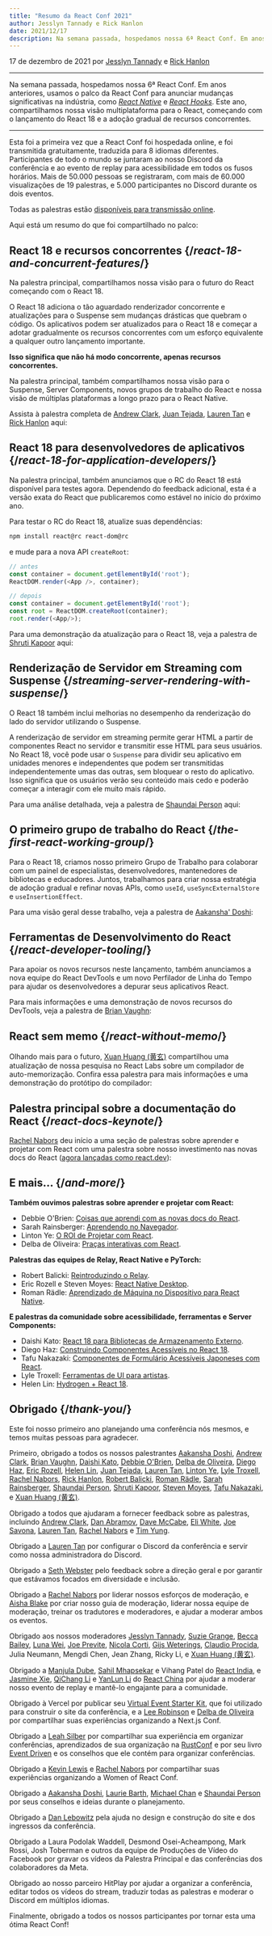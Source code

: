 ```yaml
---
title: "Resumo da React Conf 2021"
author: Jesslyn Tannady e Rick Hanlon
date: 2021/12/17
description: Na semana passada, hospedamos nossa 6ª React Conf. Em anos anteriores, usamos o palco da React Conf para anunciar mudanças significativas na indústria, como o React Native e os React Hooks. Este ano, compartilhamos nossa visão multiplataforma para o React, começando com o lançamento do React 18 e a adoção gradual de recursos concorrentes.
---
```


17 de dezembro de 2021 por [Jesslyn Tannady](https://twitter.com/jtannady) e [Rick Hanlon](https://twitter.com/rickhanlonii)

---

<Intro>

Na semana passada, hospedamos nossa 6ª React Conf. Em anos anteriores, usamos o palco da React Conf para anunciar mudanças significativas na indústria, como [_React Native_](https://engineering.fb.com/2015/03/26/android/react-native-bringing-modern-web-techniques-to-mobile/) e [_React Hooks_](https://reactjs.org/docs/hooks-intro.html). Este ano, compartilhamos nossa visão multiplataforma para o React, começando com o lançamento do React 18 e a adoção gradual de recursos concorrentes.

</Intro>

---

Esta foi a primeira vez que a React Conf foi hospedada online, e foi transmitida gratuitamente, traduzida para 8 idiomas diferentes. Participantes de todo o mundo se juntaram ao nosso Discord da conferência e ao evento de replay para acessibilidade em todos os fusos horários. Mais de 50.000 pessoas se registraram, com mais de 60.000 visualizações de 19 palestras, e 5.000 participantes no Discord durante os dois eventos.

Todas as palestras estão [disponíveis para transmissão online](https://www.youtube.com/watch?v=FZ0cG47msEk&list=PLNG_1j3cPCaZZ7etkzWA7JfdmKWT0pMsa).

Aqui está um resumo do que foi compartilhado no palco:

## React 18 e recursos concorrentes {/*react-18-and-concurrent-features*/}

Na palestra principal, compartilhamos nossa visão para o futuro do React começando com o React 18.

O React 18 adiciona o tão aguardado renderizador concorrente e atualizações para o Suspense sem mudanças drásticas que quebram o código. Os aplicativos podem ser atualizados para o React 18 e começar a adotar gradualmente os recursos concorrentes com um esforço equivalente a qualquer outro lançamento importante.

**Isso significa que não há modo concorrente, apenas recursos concorrentes.**

Na palestra principal, também compartilhamos nossa visão para o Suspense, Server Components, novos grupos de trabalho do React e nossa visão de múltiplas plataformas a longo prazo para o React Native.

Assista à palestra completa de [Andrew Clark](https://twitter.com/acdlite), [Juan Tejada](https://twitter.com/_jstejada), [Lauren Tan](https://twitter.com/potetotes) e [Rick Hanlon](https://twitter.com/rickhanlonii) aqui:

<YouTubeIframe src="https://www.youtube.com/embed/FZ0cG47msEk" />

## React 18 para desenvolvedores de aplicativos {/*react-18-for-application-developers*/}

Na palestra principal, também anunciamos que o RC do React 18 está disponível para testes agora. Dependendo do feedback adicional, esta é a versão exata do React que publicaremos como estável no início do próximo ano.

Para testar o RC do React 18, atualize suas dependências:

```bash
npm install react@rc react-dom@rc
```

e mude para a nova API `createRoot`:

```js
// antes
const container = document.getElementById('root');
ReactDOM.render(<App />, container);

// depois
const container = document.getElementById('root');
const root = ReactDOM.createRoot(container);
root.render(<App/>);
```

Para uma demonstração da atualização para o React 18, veja a palestra de [Shruti Kapoor](https://twitter.com/shrutikapoor08) aqui:

<YouTubeIframe src="https://www.youtube.com/embed/ytudH8je5ko" />

## Renderização de Servidor em Streaming com Suspense {/*streaming-server-rendering-with-suspense*/}

O React 18 também inclui melhorias no desempenho da renderização do lado do servidor utilizando o Suspense.

A renderização de servidor em streaming permite gerar HTML a partir de componentes React no servidor e transmitir esse HTML para seus usuários. No React 18, você pode usar o `Suspense` para dividir seu aplicativo em unidades menores e independentes que podem ser transmitidas independentemente umas das outras, sem bloquear o resto do aplicativo. Isso significa que os usuários verão seu conteúdo mais cedo e poderão começar a interagir com ele muito mais rápido.

Para uma análise detalhada, veja a palestra de [Shaundai Person](https://twitter.com/shaundai) aqui:

<YouTubeIframe src="https://www.youtube.com/embed/pj5N-Khihgc" />

## O primeiro grupo de trabalho do React {/*the-first-react-working-group*/}

Para o React 18, criamos nosso primeiro Grupo de Trabalho para colaborar com um painel de especialistas, desenvolvedores, mantenedores de bibliotecas e educadores. Juntos, trabalhamos para criar nossa estratégia de adoção gradual e refinar novas APIs, como `useId`, `useSyncExternalStore` e `useInsertionEffect`.

Para uma visão geral desse trabalho, veja a palestra de [Aakansha' Doshi](https://twitter.com/aakansha1216):

<YouTubeIframe src="https://www.youtube.com/embed/qn7gRClrC9U" />

## Ferramentas de Desenvolvimento do React {/*react-developer-tooling*/}

Para apoiar os novos recursos neste lançamento, também anunciamos a nova equipe do React DevTools e um novo Perfilador de Linha do Tempo para ajudar os desenvolvedores a depurar seus aplicativos React.

Para mais informações e uma demonstração de novos recursos do DevTools, veja a palestra de [Brian Vaughn](https://twitter.com/brian_d_vaughn):

<YouTubeIframe src="https://www.youtube.com/embed/oxDfrke8rZg" />

## React sem memo {/*react-without-memo*/}

Olhando mais para o futuro, [Xuan Huang (黄玄)](https://twitter.com/Huxpro) compartilhou uma atualização de nossa pesquisa no React Labs sobre um compilador de auto-memorização. Confira essa palestra para mais informações e uma demonstração do protótipo do compilador:

<YouTubeIframe src="https://www.youtube.com/embed/lGEMwh32soc" />

## Palestra principal sobre a documentação do React {/*react-docs-keynote*/}

[Rachel Nabors](https://twitter.com/rachelnabors) deu início a uma seção de palestras sobre aprender e projetar com React com uma palestra sobre nosso investimento nas novas docs do React ([agora lançadas como react.dev](/blog/2023/03/16/introducing-react-dev)):

<YouTubeIframe src="https://www.youtube.com/embed/mneDaMYOKP8" />

## E mais... {/*and-more*/}

**Também ouvimos palestras sobre aprender e projetar com React:**

* Debbie O'Brien: [Coisas que aprendi com as novas docs do React](https://youtu.be/-7odLW_hG7s).
* Sarah Rainsberger: [Aprendendo no Navegador](https://youtu.be/5X-WEQflCL0).
* Linton Ye: [O ROI de Projetar com React](https://youtu.be/7cPWmID5XAk).
* Delba de Oliveira: [Praças interativas com React](https://youtu.be/zL8cz2W0z34).

**Palestras das equipes de Relay, React Native e PyTorch:**

* Robert Balicki: [Reintroduzindo o Relay](https://youtu.be/lhVGdErZuN4).
* Eric Rozell e Steven Moyes: [React Native Desktop](https://youtu.be/9L4FFrvwJwY).
* Roman Rädle: [Aprendizado de Máquina no Dispositivo para React Native](https://youtu.be/NLj73vrc2I8).

**E palestras da comunidade sobre acessibilidade, ferramentas e Server Components:**

* Daishi Kato: [React 18 para Bibliotecas de Armazenamento Externo](https://youtu.be/oPfSC5bQPR8).
* Diego Haz: [Construindo Componentes Acessíveis no React 18](https://youtu.be/dcm8fjBfro8).
* Tafu Nakazaki: [Componentes de Formulário Acessíveis Japoneses com React](https://youtu.be/S4a0QlsH0pU).
* Lyle Troxell: [Ferramentas de UI para artistas](https://youtu.be/b3l4WxipFsE).
* Helen Lin: [Hydrogen + React 18](https://youtu.be/HS6vIYkSNks).

## Obrigado {/*thank-you*/}

Este foi nosso primeiro ano planejando uma conferência nós mesmos, e temos muitas pessoas para agradecer.

Primeiro, obrigado a todos os nossos palestrantes [Aakansha Doshi](https://twitter.com/aakansha1216), [Andrew Clark](https://twitter.com/acdlite), [Brian Vaughn](https://twitter.com/brian_d_vaughn), [Daishi Kato](https://twitter.com/dai_shi), [Debbie O'Brien](https://twitter.com/debs_obrien), [Delba de Oliveira](https://twitter.com/delba_oliveira), [Diego Haz](https://twitter.com/diegohaz), [Eric Rozell](https://twitter.com/EricRozell), [Helen Lin](https://twitter.com/wizardlyhel), [Juan Tejada](https://twitter.com/_jstejada), [Lauren Tan](https://twitter.com/potetotes), [Linton Ye](https://twitter.com/lintonye), [Lyle Troxell](https://twitter.com/lyle), [Rachel Nabors](https://twitter.com/rachelnabors), [Rick Hanlon](https://twitter.com/rickhanlonii), [Robert Balicki](https://twitter.com/StatisticsFTW), [Roman Rädle](https://twitter.com/raedle), [Sarah Rainsberger](https://twitter.com/sarah11918), [Shaundai Person](https://twitter.com/shaundai), [Shruti Kapoor](https://twitter.com/shrutikapoor08), [Steven Moyes](https://twitter.com/moyessa), [Tafu Nakazaki](https://twitter.com/hawaiiman0), e [Xuan Huang (黄玄)](https://twitter.com/Huxpro).

Obrigado a todos que ajudaram a fornecer feedback sobre as palestras, incluindo [Andrew Clark](https://twitter.com/acdlite), [Dan Abramov](https://twitter.com/dan_abramov), [Dave McCabe](https://twitter.com/mcc_abe), [Eli White](https://twitter.com/Eli_White), [Joe Savona](https://twitter.com/en_JS), [Lauren Tan](https://twitter.com/potetotes), [Rachel Nabors](https://twitter.com/rachelnabors) e [Tim Yung](https://twitter.com/yungsters).

Obrigado a [Lauren Tan](https://twitter.com/potetotes) por configurar o Discord da conferência e servir como nossa administradora do Discord.

Obrigado a [Seth Webster](https://twitter.com/sethwebster) pelo feedback sobre a direção geral e por garantir que estávamos focados em diversidade e inclusão.

Obrigado a [Rachel Nabors](https://twitter.com/rachelnabors) por liderar nossos esforços de moderação, e [Aisha Blake](https://twitter.com/AishaBlake) por criar nosso guia de moderação, liderar nossa equipe de moderação, treinar os tradutores e moderadores, e ajudar a moderar ambos os eventos.

Obrigado aos nossos moderadores [Jesslyn Tannady](https://twitter.com/jtannady), [Suzie Grange](https://twitter.com/missuze), [Becca Bailey](https://twitter.com/beccaliz), [Luna Wei](https://twitter.com/lunaleaps), [Joe Previte](https://twitter.com/jsjoeio), [Nicola Corti](https://twitter.com/Cortinico), [Gijs Weterings](https://twitter.com/gweterings), [Claudio Procida](https://twitter.com/claudiopro), Julia Neumann, Mengdi Chen, Jean Zhang, Ricky Li, e [Xuan Huang (黄玄)](https://twitter.com/Huxpro).

Obrigado a [Manjula Dube](https://twitter.com/manjula_dube), [Sahil Mhapsekar](https://twitter.com/apheri0) e Vihang Patel do [React India](https://www.reactindia.io/), e [Jasmine Xie](https://twitter.com/jasmine_xby), [QiChang Li](https://twitter.com/QCL15) e [YanLun Li](https://twitter.com/anneincoding) do [React China](https://twitter.com/ReactChina) por ajudar a moderar nosso evento de replay e mantê-lo engajante para a comunidade.

Obrigado à Vercel por publicar seu [Virtual Event Starter Kit](https://vercel.com/virtual-event-starter-kit), que foi utilizado para construir o site da conferência, e a [Lee Robinson](https://twitter.com/leeerob) e [Delba de Oliveira](https://twitter.com/delba_oliveira) por compartilhar suas experiências organizando a Next.js Conf.

Obrigado a [Leah Silber](https://twitter.com/wifelette) por compartilhar sua experiência em organizar conferências, aprendizados de sua organização na [RustConf](https://rustconf.com/) e por seu livro [Event Driven](https://leanpub.com/eventdriven/) e os conselhos que ele contém para organizar conferências.

Obrigado a [Kevin Lewis](https://twitter.com/_phzn) e [Rachel Nabors](https://twitter.com/rachelnabors) por compartilhar suas experiências organizando a Women of React Conf.

Obrigado a [Aakansha Doshi](https://twitter.com/aakansha1216), [Laurie Barth](https://twitter.com/laurieontech), [Michael Chan](https://twitter.com/chantastic) e [Shaundai Person](https://twitter.com/shaundai) por seus conselhos e ideias durante o planejamento.

Obrigado a [Dan Lebowitz](https://twitter.com/lebo) pela ajuda no design e construção do site e dos ingressos da conferência.

Obrigado a Laura Podolak Waddell, Desmond Osei-Acheampong, Mark Rossi, Josh Toberman e outros da equipe de Produções de Vídeo do Facebook por gravar os vídeos da Palestra Principal e das conferências dos colaboradores da Meta.

Obrigado ao nosso parceiro HitPlay por ajudar a organizar a conferência, editar todos os vídeos do stream, traduzir todas as palestras e moderar o Discord em múltiplos idiomas.

Finalmente, obrigado a todos os nossos participantes por tornar esta uma ótima React Conf!